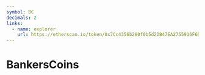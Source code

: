 ```yaml
---
symbol: BC
decimals: 2
links:
  - name: explorer
    url: https://etherscan.io/token/0x7Cc4356b280f0b5d2DB47EA2755916F6De8DbB6e
---
```


# BankersCoins
